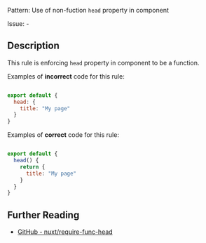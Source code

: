 Pattern: Use of non-fuction `head` property in component

Issue: -

## Description

This rule is enforcing `head` property in component to be a function.

Examples of **incorrect** code for this rule:

```js

export default {
  head: {
    title: "My page"
  }
}

```

Examples of **correct** code for this rule:

```js

export default {
  head() {
    return {
      title: "My page"
    }
  }
}

```

## Further Reading

* [GitHub - nuxt/require-func-head](https://github.com/nuxt/eslint-plugin-nuxt/blob/master/docs/rules/require-func-head.md)